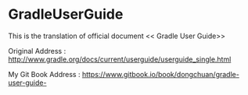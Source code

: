 GradleUserGuide
===============

This is the translation of official document << Gradle User Guide>>

Original Address :
http://www.gradle.org/docs/current/userguide/userguide_single.html

My Git Book Address :
https://www.gitbook.io/book/dongchuan/gradle-user-guide-
